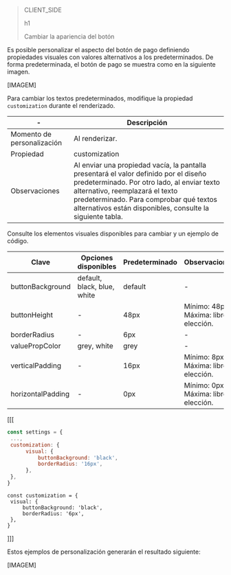 > CLIENT_SIDE
>
> h1
>
> Cambiar la apariencia del botón

Es posible personalizar el aspecto del botón de pago definiendo propiedades visuales con valores alternativos a los predeterminados. De forma predeterminada, el botón de pago se muestra como en la siguiente imagen.

[IMAGEM]

Para cambiar los textos predeterminados, modifique la propiedad `customization` durante el renderizado.

| - | Descripción |
| --- |--- | 
| Momento de personalización | Al renderizar. |
| Propiedad | customization |
| Observaciones | Al enviar una propiedad vacía, la pantalla presentará el valor definido por el diseño predeterminado. Por otro lado, al enviar texto alternativo, reemplazará el texto predeterminado. Para comprobar qué textos alternativos están disponibles, consulte la siguiente tabla. |

Consulte los elementos visuales disponibles para cambiar y un ejemplo de código.

| Clave | Opciones disponibles | Predeterminado | Observaciones |
| --- |--- | --- | --- | 
| buttonBackground | default, black, blue, white | default | - |
| buttonHeight | - | 48px | Mínimo: 48px. <br> Máxima: libre elección. |
| borderRadius | - | 6px | - |
| valuePropColor | grey, white| grey | - |
| verticalPadding | - | 16px | Mínimo: 8px. <br> Máxima: libre elección. |
| horizontalPadding | - | 0px | Mínimo: 0px. <br> Máxima: libre elección. |

[[[
```Javascript
const settings = {
 ...,
 customization: {
      visual: {
          buttonBackground: 'black',
          borderRadius: '16px',
      },
 },
}
```
```react-jsx
const customization = {
 visual: {
     buttonBackground: 'black',
     borderRadius: '6px',
 },
}
```
]]]

Estos ejemplos de personalización generarán el resultado siguiente:

[IMAGEM]
